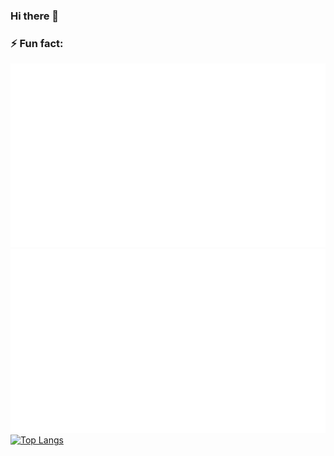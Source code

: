 ### Hi there 👋

### ⚡ Fun fact:
![alt text](https://github.com/bigshoesdev/github-stats/blob/master/generated/overview.svg?raw=true)
![alt text](https://github.com/bigshoesdev/github-stats/blob/master/generated/languages.svg?raw=true)
[![Top Langs](https://github-readme-stats.vercel.app/api/top-langs/?username=bigshoesdev&hide=roff)](https://github.com/anuraghazra/github-readme-stats)

<!--
**bigshoesdev/bigshoesdev** is a ✨ _special_ ✨ repository because its `README.md` (this file) appears on your GitHub profile.

Here are some ideas to get you started:

- 🔭 I’m currently working on ...
- 🌱 I’m currently learning ...
- 👯 I’m looking to collaborate on ...
- 🤔 I’m looking for help with ...
- 💬 Ask me about ...
- 📫 How to reach me: ...
- 😄 Pronouns: ...
- ⚡ Fun fact: ...
-->
